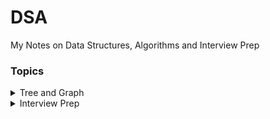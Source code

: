 # DSA

My Notes on Data Structures, Algorithms and Interview Prep

### Topics
<details>
<summary>Tree and Graph</summary>
  <ul>
    <li><a href="#">Tree</a></li>
    <li><a href="https://github.com/vidhi-mody/DSA/tree/master/Graphs">Graph</a></li>
 </ul>
</details>
<details>
<summary>Interview Prep</summary>
  <ul>
    <li><a href="https://github.com/vidhi-mody/DSA/tree/master/Interview_prep/Adobe">Adobe</a></li>
    <li><a href="https://github.com/vidhi-mody/DSA/tree/master/Interview_prep/Goldman_Sachs">Goldman Sachs</a></li>
  </ul>
</details>
